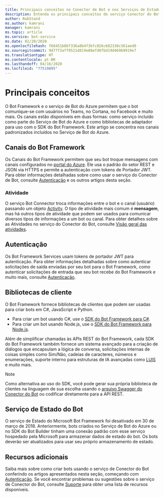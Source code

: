 ```yaml
---
title: Principais conceitos no Conector de Bot e nos Serviços de Estado do Bot – Serviço de Bot
description: Entenda os principais conceitos do serviço Conector do Bot e do serviço Estado do Bot do Bot Framework.
author: RobStand
ms.author: kamrani
manager: kamrani
ms.topic: article
ms.service: bot-service
ms.date: 02/20/2020
ms.openlocfilehash: f68451b8bf336a8b4f3bfc026c682338c561aed0
ms.sourcegitcommit: 9d77f3aff9521d819e88efd0fbd19d469b9919e7
ms.translationtype: HT
ms.contentlocale: pt-BR
ms.lasthandoff: 04/16/2020
ms.locfileid: "77519895"
---
```

# <a name="key-concepts"></a>Principais conceitos

O Bot Framework e o serviço de Bot do Azure permitem que o bot comunique-se com usuários no Teams, no Cortana, no Facebook e muito mais. Os canais estão disponíveis em duas formas: como serviço incluído como parte do Serviço de Bot do Azure e como bibliotecas de adaptador para uso com o SDK do Bot Framework. Este artigo se concentra nos canais padronizados incluídos no Serviço de Bot do Azure.

## <a name="bot-framework-channels"></a>Canais do Bot Framework

Os Canais do Bot Framework permitem que seu bot troque mensagens com canais configurados no [portal do Azure](https://portal.azure.com). Ele usa o padrão do setor REST e JSON via HTTPS e permite a autenticação com tokens de Portador JWT. Para obter informações detalhadas sobre como usar o serviço do Conector de Bot, consulte [Autenticação](bot-framework-rest-connector-authentication.md) e os outros artigos desta seção.

### <a name="activity"></a>Atividade

O serviço Bot Connector troca informações entre o bot e o canal (usuário) passando um objeto [Activity][Activity]. O tipo de atividade mais comum é **mensagem**, mas há outros tipos de atividade que podem ser usados para comunicar diversos tipos de informações a um bot ou canal. Para obter detalhes sobre as Atividades no serviço do Conector do Bot, consulte [Visão geral das atividades](https://aka.ms/botSpecs-activitySchema).

## <a name="authentication"></a>Autenticação

Os Bot Framework Services usam tokens de portador JWT para autenticação. Para obter informações detalhadas sobre como autenticar solicitações de saída enviadas por seu bot para o Bot Framework, como autenticar solicitações de entrada que seu bot recebe do Bot Framework e muito mais, consulte [Autenticação](bot-framework-rest-connector-authentication.md). 

## <a name="client-libraries"></a>Bibliotecas de cliente

O Bot Framework fornece bibliotecas de clientes que podem ser usadas para criar bots em C#, JavaScript e Python.

- Para criar um bot usando C#, use o [SDK do Bot Framework para C#](../dotnet/bot-builder-dotnet-overview.md). 
- Para criar um bot usando Node.js, use o [SDK do Bot Framework para Node.js](../nodejs/index.md). 

Além de simplificar chamadas às APIs REST do Bot Framework, cada SDK do Bot Framework também fornece um sistema avançado para a criação de diálogos que encapsulam a lógica de conversa, solicitações internas de coisas simples como Sim/Não, cadeias de caracteres, números e enumerações, suporte interno para estruturas de IA avançadas como <a href="https://www.luis.ai/" target="_blank">LUIS</a> e muito mais. 

> [!NOTE]
> Como alternativa ao uso do SDK, você pode gerar sua própria biblioteca de clientes na linguagem de sua escolha usando o <a href="https://aka.ms/connector-swagger-file" target="_blank">arquivo Swagger do Conector do Bot</a> ou codificar diretamente para a API REST.

## <a name="bot-state-service"></a>Serviço de Estado do Bot

O serviço de Estado do Microsoft Bot Framework foi desativado em 30 de março de 2018. Anteriormente, bots criados no Serviço de Bot do Azure ou no SDK do Bot Builder tinham uma conexão padrão com esse serviço hospedado pela Microsoft para armazenar dados de estado do bot. Os bots deverão ser atualizados para usar seu próprio armazenamento de estado.

## <a name="additional-resources"></a>Recursos adicionais

Saiba mais sobre como criar bots usando o serviço de Conector do Bot conferindo os artigos apresentados nesta seção, começando com [Autenticação](bot-framework-rest-connector-authentication.md). Se você encontrar problemas ou sugestões sobre o serviço de Conector do Bot, consulte [Suporte](../bot-service-resources-links-help.md) para obter uma lista de recursos disponíveis. 

[Activity]: bot-framework-rest-connector-api-reference.md#activity-object
